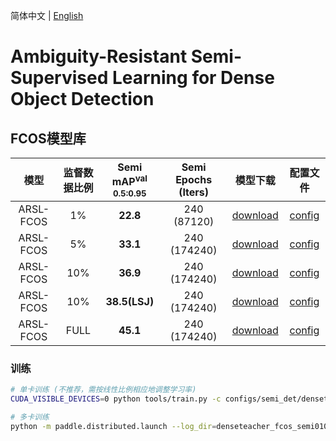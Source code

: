 简体中文 | [English](README_en.md)

# Ambiguity-Resistant Semi-Supervised Learning for Dense Object Detection

## FCOS模型库

|      模型      |  监督数据比例 | Semi mAP<sup>val<br>0.5:0.95 |  Semi Epochs (Iters)  |  模型下载  |   配置文件   |
| :------------: | :---------:|:----------------------------: | :------------------: |:--------: |:----------: |
| ARSL-FCOS     |    1% |  **22.8**  | 240 (87120)   | [download](https://paddledet.bj.bcebos.com/models/fcos_r50_fpn_arsl_coco_semi001.pdparams) | [config](./arsl_fcos_r50_fpn_coco_semi001.yml) |
| ARSL-FCOS     |    5% |  **33.1**  | 240 (174240)  | [download](https://paddledet.bj.bcebos.com/models/fcos_r50_fpn_arsl_coco_semi005.pdparams) | [config](./arsl_fcos_r50_fpn_coco_semi005.yml ) |
| ARSL-FCOS|   10% |  **36.9**  | 240 (174240)  | [download](https://paddledet.bj.bcebos.com/models/fcos_r50_fpn_arsl_coco_semi010.pdparams) | [config](./arsl_fcos_r50_fpn_coco_semi010.yml ) |
| ARSL-FCOS|   10% |  **38.5(LSJ)**  | 240 (174240)  | [download](https://paddledet.bj.bcebos.com/models/fcos_r50_fpn_arsl_coco_semi010_lsj.pdparams) | [config](./arsl_fcos_r50_fpn_coco_semi010.yml ) |
| ARSL-FCOS|   FULL |  **45.1**  | 240 (174240)  | [download](https://paddledet.bj.bcebos.com/models/fcos_r50_fpn_arsl_coco_full.pdparams) | [config](./arsl_fcos_r50_fpn_coco_full.yml ) |
### 训练

```bash
# 单卡训练 (不推荐，需按线性比例相应地调整学习率)
CUDA_VISIBLE_DEVICES=0 python tools/train.py -c configs/semi_det/denseteacher/denseteacher_fcos_r50_fpn_coco_semi010.yml --eval

# 多卡训练
python -m paddle.distributed.launch --log_dir=denseteacher_fcos_semi010/ --gpus 0,1,2,3,4,5,6,7 tools/train.py -c configs/semi_det/SSOD_arsl/fcos_r50_fpn_arsl_90k_coco_010.yml --eval
```
